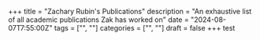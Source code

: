 +++
title = "Zachary Rubin's Publications"
description = "An exhaustive list of all academic publications Zak has worked on"
date = "2024-08-07T7:55:00Z"
tags = ["", ""]
categories = ["", ""]
draft = false
+++
test
